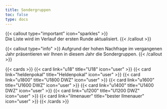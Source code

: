 ```yaml
---
title: Sondergruppen
toc: false
type: docs
---
```


{{< callout type="important" icon="sparkles" >}}    
Die Liste wird im Verlauf der ersten Runde aktualisiert.
{{< /callout >}}

{{< callout type="info" >}}
Aufgrund der hohen Nachfrage im vergangenen Jahr präsentieren wir Ihnen in diesem Jahr die Sondergruppen.
{{< /callout >}}

{{< cards >}}
{{< card link="u18" title="U18" icon="user" >}}
{{< card link="heldenpokal" title="Heldenpokal" icon="user" >}}
{{< card link="u1800" title="U1800 DWZ" icon="user" >}}
{{< card link="u1600" title="U1600 DWZ" icon="user" >}}
{{< card link="u1400" title="U1400 DWZ" icon="user" >}}
{{< card link="u1200" title="U1200 DWZ" icon="user" >}}
{{< card link="ilmenauer" title="bester Ilmenauer" icon="user" >}}
{{< /cards >}}